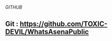 ###### GITHUB

**Git : https://github.com/TOXIC-DEVIL/WhatsAsenaPublic**
------------------------------------------------
